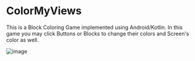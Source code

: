 # ColorMyViews
This is a Block Coloring Game implemented using Android/Kotlin.
In this game you may click Buttons or Blocks to change their colors and Screen's color as well.

![image](https://user-images.githubusercontent.com/88955400/175518157-8c73320d-5f05-4a3b-8183-46857b0c6dd4.png)
